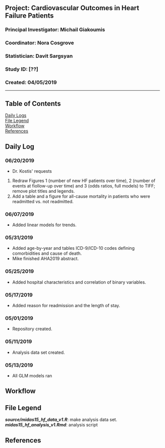 ##  Project: Cardiovascular Outcomes in Heart Failure Patients 
### Principal Investigator: Michail Giakoumis
### Coordinator: Nora Cosgrove
### Statistician: Davit Sargsyan
### Study ID: [??]
### Created: 04/05/2019

---

## Table of Contents
[Daily Logs](#log)    
[File Legend](#legend)      
[Workflow](#workflow)      
[References](#ref)   

## Daily Log<a name="log"></a>
### 06/20/2019
* Dr. Kostis' requests    
1. Redraw Figures 1 (number of new HF patients over time), 2 (number of events at fiollow-up over time) and 3 (odds ratios, full models) to TIFF; remove plot titles and legends.    
2. Add a table and a figure for all-cause mortality in patients who were readmitted vs. not readmitted.

### 06/07/2019
* Added linear models for trends.

### 05/31/2019
* Added age-by-year and tables ICD-9/ICD-10 codes defining comorbidities and cause of death.    
* Mike finished AHA2019 abstract.

### 05/25/2019
* Added hospital characteristics and correlation of binary variables.

### 05/17/2019
* Added reason for readmission and the length of stay.

### 05/01/2019
* Repository created.

### 05/11/2019
* Analysis data set created.

### 05/13/2019
* All GLM models ran

## Workflow<a name="workflow"></a>

## File Legend<a name="legend"></a>
***source/midas15_hf_data_v1.R***: make analysis data set.    
***midas15_hf_analysis_v1.Rmd***: analysis script

## References<a name="ref"></a>